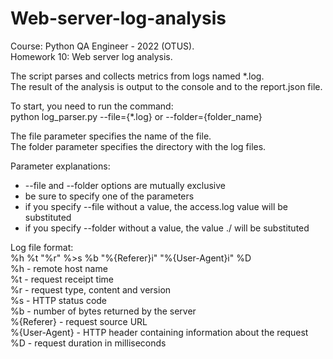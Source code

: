 # Web-server-log-analysis
Course: Python QA Engineer - 2022 (OTUS).\
Homework 10: Web server log analysis.

The script parses and collects metrics from logs named *.log.\
The result of the analysis is output to the console and to the report.json file.

To start, you need to run the command:\
python log_parser.py --file={*.log} or --folder={folder_name}

The file parameter specifies the name of the file.\
The folder parameter specifies the directory with the log files.

Parameter explanations:
- --file and --folder options are mutually exclusive
- be sure to specify one of the parameters
- if you specify --file without a value, the access.log value will be substituted
- if you specify --folder without a value, the value ./ will be substituted

Log file format:\
%h %t "%r" %>s %b "%{Referer}i" "%{User-Agent}i" %D\
%h - remote host name\
%t - request receipt time\
%r - request type, content and version\
%s - HTTP status code\
%b - number of bytes returned by the server\
%{Referer} - request source URL\
%{User-Agent} - HTTP header containing information about the request\
%D - request duration in milliseconds